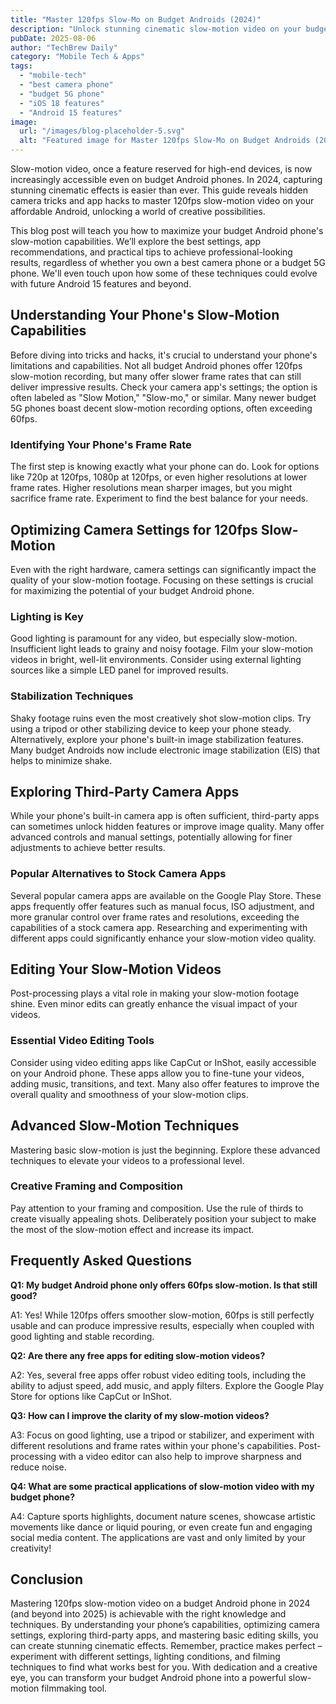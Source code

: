 ```yaml
---
title: "Master 120fps Slow-Mo on Budget Androids (2024)"
description: "Unlock stunning cinematic slow-motion video on your budget Android phone! Learn hidden camera tricks & app hacks to achieve 120fps footage in 2024.  Discover the best camera phone settings for breathtaking results. Read now!"
pubDate: 2025-08-06
author: "TechBrew Daily"
category: "Mobile Tech & Apps"
tags:
  - "mobile-tech"
  - "best camera phone"
  - "budget 5G phone"
  - "iOS 18 features"
  - "Android 15 features"
image:
  url: "/images/blog-placeholder-5.svg"
  alt: "Featured image for Master 120fps Slow-Mo on Budget Androids (2024)"
---
```


Slow-motion video, once a feature reserved for high-end devices, is now increasingly accessible even on budget Android phones.  In 2024, capturing stunning cinematic effects is easier than ever. This guide reveals hidden camera tricks and app hacks to master 120fps slow-motion video on your affordable Android, unlocking a world of creative possibilities.


This blog post will teach you how to maximize your budget Android phone's slow-motion capabilities. We’ll explore the best settings, app recommendations, and practical tips to achieve professional-looking results, regardless of whether you own a best camera phone or a budget 5G phone.  We'll even touch upon how some of these techniques could evolve with future Android 15 features and beyond.


## Understanding Your Phone's Slow-Motion Capabilities

Before diving into tricks and hacks, it's crucial to understand your phone's limitations and capabilities.  Not all budget Android phones offer 120fps slow-motion recording, but many offer slower frame rates that can still deliver impressive results. Check your camera app's settings; the option is often labeled as "Slow Motion," "Slow-mo," or similar.  Many newer budget 5G phones boast decent slow-motion recording options, often exceeding 60fps.


### Identifying Your Phone's Frame Rate

The first step is knowing exactly what your phone can do.  Look for options like 720p at 120fps, 1080p at 120fps, or even higher resolutions at lower frame rates.  Higher resolutions mean sharper images, but you might sacrifice frame rate.  Experiment to find the best balance for your needs.


## Optimizing Camera Settings for 120fps Slow-Motion

Even with the right hardware, camera settings can significantly impact the quality of your slow-motion footage.  Focusing on these settings is crucial for maximizing the potential of your budget Android phone.


### Lighting is Key

Good lighting is paramount for any video, but especially slow-motion.  Insufficient light leads to grainy and noisy footage. Film your slow-motion videos in bright, well-lit environments.  Consider using external lighting sources like a simple LED panel for improved results.


### Stabilization Techniques

Shaky footage ruins even the most creatively shot slow-motion clips.  Try using a tripod or other stabilizing device to keep your phone steady.  Alternatively, explore your phone's built-in image stabilization features.  Many budget Androids now include electronic image stabilization (EIS) that helps to minimize shake.


## Exploring Third-Party Camera Apps

While your phone's built-in camera app is often sufficient, third-party apps can sometimes unlock hidden features or improve image quality.  Many offer advanced controls and manual settings, potentially allowing for finer adjustments to achieve better results.


### Popular Alternatives to Stock Camera Apps

Several popular camera apps are available on the Google Play Store.  These apps frequently offer features such as manual focus, ISO adjustment, and more granular control over frame rates and resolutions, exceeding the capabilities of a stock camera app.  Researching and experimenting with different apps could significantly enhance your slow-motion video quality.


## Editing Your Slow-Motion Videos

Post-processing plays a vital role in making your slow-motion footage shine.  Even minor edits can greatly enhance the visual impact of your videos.


### Essential Video Editing Tools

Consider using video editing apps like CapCut or InShot, easily accessible on your Android phone. These apps allow you to fine-tune your videos, adding music, transitions, and text.  Many also offer features to improve the overall quality and smoothness of your slow-motion clips.


## Advanced Slow-Motion Techniques

Mastering basic slow-motion is just the beginning.  Explore these advanced techniques to elevate your videos to a professional level.


### Creative Framing and Composition

Pay attention to your framing and composition. Use the rule of thirds to create visually appealing shots. Deliberately position your subject to make the most of the slow-motion effect and increase its impact.


## Frequently Asked Questions

**Q1:  My budget Android phone only offers 60fps slow-motion. Is that still good?**

A1: Yes! While 120fps offers smoother slow-motion, 60fps is still perfectly usable and can produce impressive results, especially when coupled with good lighting and stable recording.

**Q2:  Are there any free apps for editing slow-motion videos?**

A2: Yes, several free apps offer robust video editing tools, including the ability to adjust speed, add music, and apply filters.  Explore the Google Play Store for options like CapCut or InShot.

**Q3: How can I improve the clarity of my slow-motion videos?**

A3:  Focus on good lighting, use a tripod or stabilizer, and experiment with different resolutions and frame rates within your phone's capabilities.  Post-processing with a video editor can also help to improve sharpness and reduce noise.

**Q4:  What are some practical applications of slow-motion video with my budget phone?**

A4: Capture sports highlights, document nature scenes, showcase artistic movements like dance or liquid pouring, or even create fun and engaging social media content.  The applications are vast and only limited by your creativity!


## Conclusion

Mastering 120fps slow-motion video on a budget Android phone in 2024 (and beyond into 2025) is achievable with the right knowledge and techniques.  By understanding your phone’s capabilities, optimizing camera settings, exploring third-party apps, and mastering basic editing skills, you can create stunning cinematic effects.  Remember, practice makes perfect – experiment with different settings, lighting conditions, and filming techniques to find what works best for you.  With dedication and a creative eye, you can transform your budget Android phone into a powerful slow-motion filmmaking tool.